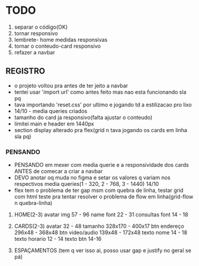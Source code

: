 # TODO

1. separar o código(OK)
2. tornar responsivo
2. lembrete- home medidas responsivas
2. tornar o conteudo-card responsivo
3. refazer a navbar

## REGISTRO

- o projeto voltou pra antes de ter jeito a navbar
- tentei usar 'import url' como antes feito mas nao esta funcionando sla pq
- tava importando 'reset.css' por ultimo e jogando td a estilizacao pro lixo
- 14/10 - media queries criados
- tamanho do card ja responsivo(falta ajustar o conteudo)
- limitei main e header em 1440px
- section display alterado pra flex(grid n tava jogando os cards em linha sla pq)

### PENSANDO

- PENSANDO em mexer com media querie e a responsividade dos cards ANTES de
comecar a criar a navbar
- DEVO anotar oq muda no figma e setar os valores q variam nos respectivos
media queries(1 - 320, 2 - 768, 3 - 1440)
14/10
- flex tem o problema de ter gap msm com quebra de linha, testar grid com html
teste pra tentar resolver o problema de flow em linha(grid-flow n quebra-linha)

1. HOME(2-3)
avatar img 57 - 96
name font 22 - 31
consultas font 14 - 18

2. CARDS(2-3)
avatar 32 - 48
tamanho 328x170 - 400x17
btn endereço 296x48 - 368x48
btn video/audio 139x48 - 172x48
texto nome 14 - 18
texto horario 12 - 14
texto btn 14-16

3. ESPAÇAMENTOS
(tem q ver isso ai, posso usar gap e justify no geral se pá)
